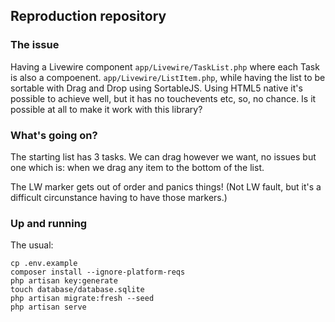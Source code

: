 ## Reproduction repository

### The issue

Having a Livewire component `app/Livewire/TaskList.php` where each Task is also a compoenent. `app/Livewire/ListItem.php`, while having the list to be sortable with Drag and Drop using SortableJS.
Using HTML5 native it's possible to achieve well, but it has no touchevents etc, so, no chance.
Is it possible at all to make it work with this library?

### What's going on?

The starting list has 3 tasks. We can drag however we want, no issues but one which is: when we drag any item to the bottom of the list.

The LW marker gets out of order and panics things! (Not LW fault, but it's a difficult circunstance having to have those markers.) 


###  Up and running

The usual:
```
cp .env.example
composer install --ignore-platform-reqs
php artisan key:generate
touch database/database.sqlite
php artisan migrate:fresh --seed
php artisan serve
```

